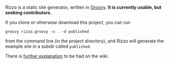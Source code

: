 Rizzo is a static site generator, written in [Groovy](http://groovy.codehaus.org/). **It is currently usable, but seeking contributors.**

If you clone or otherwise download this project, you can run

`groovy rizzo.groovy -s . -d published`

from the command line (in the project directory), and Rizzo will generate the example site in a subdir called `published`.

There is [further explanation](https://github.com/fifthposition/rizzo/wiki) to be had on the wiki.
